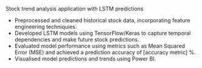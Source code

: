 
Stock trend analysis application with LSTM predictions
* Preprocessed and cleaned historical stock data, incorporating feature engineering
techniquies.
* Developed LSTM models using TensorFlow/Keras to capture temporal dependencies and
make future stock predictions.
* Evaluated model performance using metrics such as Mean Squared Error (MSE) and
achieved a prediction accuracy of [accuracy metric] %.
* Visualised model predictions and trends using Power BI.
